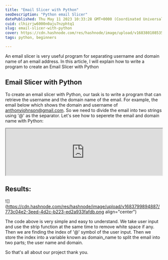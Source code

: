 ```yaml
---
title: "Email Slicer with Python"
seoDescription: "Python email Slicer"
datePublished: Thu May 11 2023 10:33:28 GMT+0000 (Coordinated Universal Time)
cuid: clhizrjw6000n0aju7nzphtq1
slug: email-slicer-with-python
cover: https://cdn.hashnode.com/res/hashnode/image/upload/v1683801085358/0e868f22-43eb-47db-bf10-563af918b585.png
tags: python, beginners

---
```


An email slicer is very useful program for separating username and domain name of an email address. In this article, I will explain how to write a program to create an Email Slicer with Python

## Email Slicer with Python

To create an email slicer with Python, our task is to write a program that can retrieve the username and the domain name of the email. For example, the email below which shows the domain and username of anthonyjohnson@gmail.com. So we need to divide the email into two strings using '@' as the separator. Let's see how to seperete the email and domain name with Python:

<iframe src="https://www.thiscodeworks.com/embed/645cbb5568f8da00131b4be7" style="width:100%;height:151px"></iframe>

## Results:

![](https://cdn.hashnode.com/res/hashnode/image/upload/v1683799894887/773c04e2-3eed-4d2c-b223-ed2a933fafdb.png align="center")

The code above is very simple and easy to understand. We take user input and use the strip function at the same time to remove white space if any. Then we are finding the index of '@' symbol of the user input. Then we store the index into a variable known as domain\_name to split the email into two parts; the user name and domain.

So that's all about our project thank you.